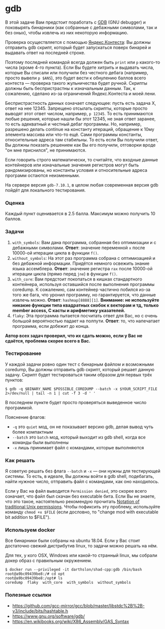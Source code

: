# gdb

В этой задаче Вам предстоит поработать с [GDB](https://www.gnu.org/software/gdb/) (GNU debugger)
и поковырять бинарники (как собранные с дебажными символами, так и без оных), чтобы
извлечь из них некоторую информацию.

Проверка осуществляется с помощью [Яндекс.Контеста](https://official.contest.yandex.ru/contest/31054/):
Вы должны отправить gdb скрипт, который будет запускаться поверх бинарей и
выдавать ответ на последней строке.

Поэтому последней командой всегда должен быть `print` или `p` какого-то числа
(кроме 4-го пункта).
Если Вы будете хитрить и выдавать числа, которые Вы списали или получили без
честного дебага (например, просто вывели `p $ANS`),
это будет вести к обнулению баллов всего контеста &mdash; проверка такого
жульничества будет ручной. Скрипты должны быть беспристрастны к изначальным
данным. Так, к сожалению, сделано из-за ограничений Яндекс.Контеста и моей
лени.

Беспристрастность данных означает следующее: пусть есть задача X, ответ на нее
12345. Запрещено отсылать скрипты, которые просто выводят этот ответ числом,
например, `p 12345`. То есть принимаются любые решения, которые нашли бы этот
12345, не зная ответ заранее, то есть адекватный и честный дебаг программы. Но,
например, разрешено делать continue на константу итераций, обращение к 10му
элемента массива или что-то ещё. Сами программы константы, относительные адреса
там стабильны. То есть если Вы получили ответ, Вы должны показать решением как
Вы его получили, отговорки вроде "он мне приснился", не принимаются.

Если говорить строго математически, то считайте, что входные данные контейнеров
или изначальные значения регистров могут быть рандомизированы, но константы
условия и относительные адреса программ остаются неизменными.

На сервере версия `gdb-7.10.1`, в целом любая современная версия gdb пойдёт для
локального тестирования.

### Оценка

Каждый пункт оценивается в 2.5 балла. Максимум можно получить 10 баллов.

### Задачи

1. `with_symbols`: Вам дана программа, собранная без оптимизации и с дебажными
символами. __Ответ__: значение переменной `x` после 10000-ой итерации цикла в
функции `f()`.
1. `without_symbols`: На этот раз программа собрана с оптимизацией и без
дебажной информации. Придётся немного освежить знание языка ассемблера.
__Ответ__: значение регистра `rax` после 10000-ой итерации цикла (прямо перед
`jne`) в функции `f()`.
1. `with_core`: Вам предстоит покопаться в кишках стандартного контейнера,
используя оставшийся после выполнения программы сoredump. К сожалению, сам
контейнер частично побился из-за того же бага, что уронил программу, но
гарантируется, что данные извлечь можно. __Ответ__: `hashmap[8888][1]`.
__Внимание: не используйте никакие функции типа квадратных скобок к векторам и
тд, только member access, С касты и арифметику указателей.__
1. `flaky`: Эта программа пытается посчитать ответ для Вас, но с очень большой
вероятностью падает на полпути. __Ответ__: то, что напечатает программа, если
добежит до конца.

**Автор всех задач проверил, что их сдать можно, если у Вас не сдаётся,
проблема скорее всего в Вас.**

### Тестирование

У каждой задачи ровно один тест с бинарным файлом и возможными coredump, Вы
должны отправить gdb скрипт, который решает данную задачу.
Скрипт будет тестироваться таким образом для первых трёх пунктов:

```console
$ gdb -q $BINARY_NAME $POSSIBLE_COREDUMP --batch -x $YOUR_SCRIPT_FILE 2>/dev/null | tail -n 1 | cut -f 3 -d ' '
```

В последнем пункте будет просто проверяться выведенное число программой.

Пояснение флагов:

*  `-q` это `quiet` мод, он не показывает версию gdb, делая вывод чуть более
   компактным
*  `--batch` это `batch` мод, который выходит из gdb shell, когда все команды
   были выполнены
*  `-x` лишь принимает файл с командами, которые выполняются

### Как решать

Я советую решать без флага `--batch` и `-x` &mdash; они нужны для тестирующей
системы. То есть, в идеале, Вы должны войти в gdb shell, подебагать, найти
нужное число, отправить файл с командами, как оно находилось.

Если у Вас на файл выводится `Permission denied`, это скорее всего означает, что
файл был скачан без executable бита. Если Вы не знаете, что это такое,
настоятельно рекомендую прочитать [Notation of traditional Unix
permissions](https://en.wikipedia.org/wiki/File-system_permissions#Notation_of_traditional_Unix_permissions).
Чтобы пофиксить эту проблему, используйте команду `chmod +x $FILE` (если
дословно, то "change mod with executable bit addition to $FILE").

### Используем docker

Все бинарники были собраны на ubuntu 18.04. Если у Вас стоит
достаточно свежий дистрибутив linux, то задачи можно решать на нём.

Для тех, у кого OSX, Windows или какой-то странный linux, мы собрали
докер образ с правильным окружением.

```
$ docker run --privileged -it darthslon/shad-cpp:gdb /bin/bash
root@a9bc09439be8:/# cd opt
root@a9bc09439be8:/opt# ls
coredump  flaky  with_core  with_symbols  without_symbols
```

### Полезные ссылки
* https://github.com/gcc-mirror/gcc/blob/master/libstdc%2B%2B-v3/include/bits/hashtable.h
* https://www.gnu.org/software/gdb/
* https://en.wikibooks.org/wiki/X86_Assembly/GAS_Syntax
